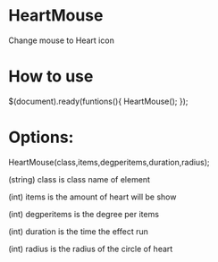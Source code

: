 # HeartMouse

Change mouse to Heart icon

# How to use

$(document).ready(funtions(){
  HeartMouse();
});

# Options:

HeartMouse(class,items,degperitems,duration,radius);

(string) class is class name of element

(int) items is the amount of heart will be show

(int) degperitems is the degree per items

(int) duration is the time the effect run

(int) radius is the radius of the circle of heart
